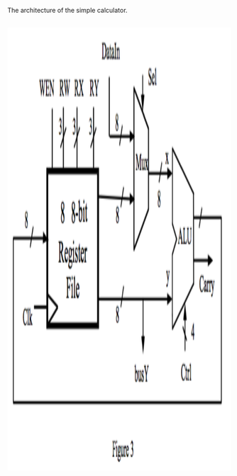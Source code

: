 The architecture of the simple calculator.


<br>
<img height="1000" src=https://raw.githubusercontent.com/YunChunChen/Computer-Architecture/master/hw1/SimpleCalculator/simple_calculator.png />
<br>
